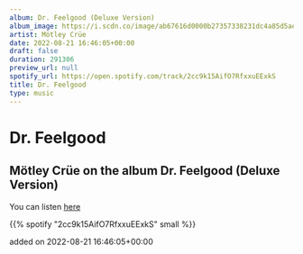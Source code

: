 ```yaml
---
album: Dr. Feelgood (Deluxe Version)
album_image: https://i.scdn.co/image/ab67616d0000b27357338231dc4a85d5aed03186
artist: Mötley Crüe
date: 2022-08-21 16:46:05+00:00
draft: false
duration: 291306
preview_url: null
spotify_url: https://open.spotify.com/track/2cc9k15AifO7RfxxuEExkS
title: Dr. Feelgood
type: music
---
```



# Dr. Feelgood

## Mötley Crüe on the album Dr. Feelgood (Deluxe Version)

You can listen [here](https://open.spotify.com/track/2cc9k15AifO7RfxxuEExkS)

{{% spotify "2cc9k15AifO7RfxxuEExkS" small %}}

added on 2022-08-21 16:46:05+00:00